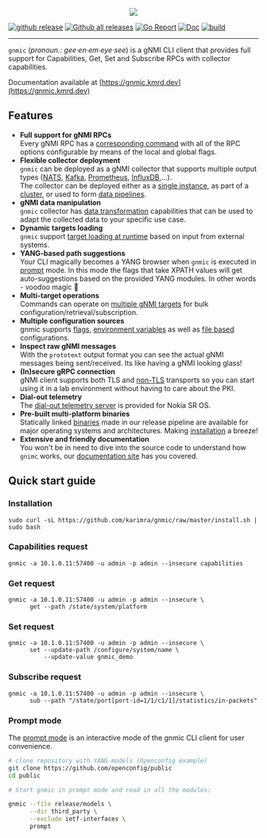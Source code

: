 <p align=center><img src=https://gitlab.com/rdodin/pics/-/wikis/uploads/46e7d1631bd5569e9bf289be9dfa3812/gnmic-headline.svg?sanitize=true/></p>

[![github release](https://img.shields.io/github/release/karimra/gnmic.svg?style=flat-square&color=00c9ff&labelColor=bec8d2)](https://github.com/karimra/gnmic/releases/)
[![Github all releases](https://img.shields.io/github/downloads/karimra/gnmic/total.svg?style=flat-square&color=00c9ff&labelColor=bec8d2)](https://github.com/karimra/gnmic/releases/)
[![Go Report](https://img.shields.io/badge/go%20report-A%2B-blue?style=flat-square&color=00c9ff&labelColor=bec8d2)](https://goreportcard.com/report/github.com/karimra/gnmic)
[![Doc](https://img.shields.io/badge/Docs-gnmic.kmrd.dev-blue?style=flat-square&color=00c9ff&labelColor=bec8d2)](https://gnmic.kmrd.dev)
[![build](https://img.shields.io/github/workflow/status/karimra/gnmic/Test/master?style=flat-square&labelColor=bec8d2)](https://github.com/karimra/gnmic/releases/)

---

`gnmic` (_pronoun.: gee·en·em·eye·see_) is a gNMI CLI client that provides full support for Capabilities, Get, Set and Subscribe RPCs with collector capabilities.

Documentation available at [https://gnmic.kmrd.dev](https://gnmic.kmrd.dev)

## Features
* **Full support for gNMI RPCs**  
  Every gNMI RPC has a [corresponding command](https://gnmic.kmrd.dev/basic_usage/) with all of the RPC options configurable by means of the local and global flags.
* **Flexible collector deployment**  
  `gnmic` can be deployed as a gNMI collector that supports multiple output types ([NATS](https://gnmic.kmrd.dev/user_guide/outputs/nats_output.md), [Kafka](https://gnmic.kmrd.dev/user_guide/outputs/kafka_output.md), [Prometheus](https://gnmic.kmrd.dev/user_guide/outputs/prometheus_output.md), [InfluxDB](https://gnmic.kmrd.dev/user_guide/outputs/influxdb_output.md),...).  
  The collector can be deployed either as a [single instance](https://gnmic.kmrd.dev/deployments/deployments_intro/#single-instance), as part of a [cluster](https://gnmic.kmrd.dev/user_guide/HA/), or used to form [data pipelines](https://gnmic.kmrd.dev/deployments/deployments_intro/#pipelines).
* **gNMI data manipulation**   
  `gnmic` collector has [data transformation](https://gnmic.kmrd.dev/user_guide/event_processors/intro/) capabilities that can be used to adapt the collected data to your specific use case.
* **Dynamic targets loading**  
  `gnmic` support [target loading at runtime](https://gnmic.kmrd.dev/user_guide/target_loaders.md) based on input from external systems. 
* **YANG-based path suggestions**  
  Your CLI magically becomes a YANG browser when `gnmic` is executed in [prompt](https://gnmic.kmrd.dev/user_guide/prompt_suggestions/) mode. In this mode the flags that take XPATH values will get auto-suggestions based on the provided YANG modules. In other words - voodoo magic :exploding_head:
* **Multi-target operations**  
  Commands can operate on [multiple gNMI targets](https://gnmic.kmrd.dev/user_guide/multi_target/) for bulk configuration/retrieval/subscription.
* **Multiple configuration sources**  
  gnmic supports [flags](https://gnmic.kmrd.dev/user_guide/configuration_flags), [environment variables](https://gnmic.kmrd.dev/user_guide/configuration_env/) as well as [file based]((https://gnmic.kmrd.dev/user_guide/configuration_file/)) configurations.
* **Inspect raw gNMI messages**  
  With the `prototext` output format you can see the actual gNMI messages being sent/received. Its like having a gNMI looking glass!
* **(In)secure gRPC connection**  
  gNMI client supports both TLS and [non-TLS](https://gnmic.kmrd.dev/global_flags/#insecure) transports so you can start using it in a lab environment without having to care about the PKI.
* **Dial-out telemetry**  
  The [dial-out telemetry server](https://gnmic.kmrd.dev/cmd/listen/) is provided for Nokia SR OS.
* **Pre-built multi-platform binaries**  
  Statically linked [binaries](https://github.com/karimra/gnmic/releases) made in our release pipeline are available for major operating systems and architectures. Making [installation](https://gnmic.kmrd.dev/install/) a breeze!
* **Extensive and friendly documentation**  
  You won't be in need to dive into the source code to understand how `gnimc` works, our [documentation site](https://gnmic.kmrd.dev) has you covered.

## Quick start guide
### Installation
```
sudo curl -sL https://github.com/karimra/gnmic/raw/master/install.sh | sudo bash
```
### Capabilities request
```
gnmic -a 10.1.0.11:57400 -u admin -p admin --insecure capabilities
```

### Get request
```
gnmic -a 10.1.0.11:57400 -u admin -p admin --insecure \
      get --path /state/system/platform
```

### Set request
```
gnmic -a 10.1.0.11:57400 -u admin -p admin --insecure \
      set --update-path /configure/system/name \
          --update-value gnmic_demo
```

### Subscribe request
```
gnmic -a 10.1.0.11:57400 -u admin -p admin --insecure \
      sub --path "/state/port[port-id=1/1/c1/1]/statistics/in-packets"
```

### Prompt mode
The [prompt mode](https://gnmic.kmrd.dev/user_guide/prompt_suggestions/) is an interactive mode of the gnmic CLI client for user convenience.

```bash
# clone repository with YANG models (Openconfig example)
git clone https://github.com/openconfig/public
cd public

# Start gnmic in prompt mode and read in all the modules:

gnmic --file release/models \
      --dir third_party \
      --exclude ietf-interfaces \
      prompt
```
